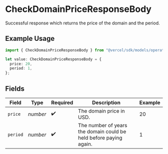 # CheckDomainPriceResponseBody

Successful response which returns the price of the domain and the period.

## Example Usage

```typescript
import { CheckDomainPriceResponseBody } from "@vercel/sdk/models/operations";

let value: CheckDomainPriceResponseBody = {
  price: 20,
  period: 1,
};
```

## Fields

| Field                                                             | Type                                                              | Required                                                          | Description                                                       | Example                                                           |
| ----------------------------------------------------------------- | ----------------------------------------------------------------- | ----------------------------------------------------------------- | ----------------------------------------------------------------- | ----------------------------------------------------------------- |
| `price`                                                           | *number*                                                          | :heavy_check_mark:                                                | The domain price in USD.                                          | 20                                                                |
| `period`                                                          | *number*                                                          | :heavy_check_mark:                                                | The number of years the domain could be held before paying again. | 1                                                                 |
